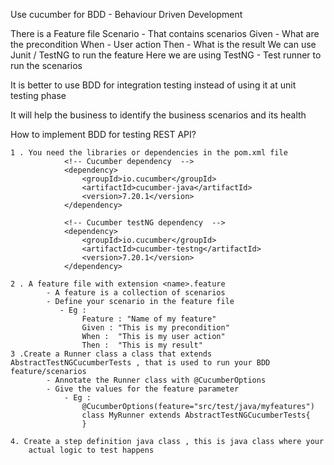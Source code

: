 
Use cucumber for BDD - Behaviour Driven Development

There is a Feature file
    Scenario - That contains scenarios
        Given - What are the precondition
        When  - User action
        Then  - What is the result
We can use Junit / TestNG to run the feature
    Here we are using TestNG - Test runner to run the scenarios

It is better to use BDD for integration testing instead of using it
at unit testing phase

It will help the business to identify the business scenarios and its health

How to implement BDD for testing REST API?

    1 . You need the libraries or dependencies in the pom.xml file
                <!-- Cucumber dependency  -->
                <dependency>
                    <groupId>io.cucumber</groupId>
                    <artifactId>cucumber-java</artifactId>
                    <version>7.20.1</version>
                </dependency>

                <!-- Cucumber testNG dependency  -->
                <dependency>
                    <groupId>io.cucumber</groupId>
                    <artifactId>cucumber-testng</artifactId>
                    <version>7.20.1</version>
                </dependency>

    2 . A feature file with extension <name>.feature
            - A feature is a collection of scenarios
            - Define your scenario in the feature file
               - Eg :
                    Feature : "Name of my feature"
                    Given : "This is my precondition"
                    When :  "This is my user action"
                    Then :  "This is my result"
    3 .Create a Runner class a class that extends AbstractTestNGCucumberTests , that is used to run your BDD feature/scenarios
            - Annotate the Runner class with @CucumberOptions
            - Give the values for the feature parameter
                - Eg :
                    @CucumberOptions(feature="src/test/java/myfeatures")
                    class MyRunner extends AbstractTestNGCucumberTests{
                    }

    4. Create a step definition java class , this is java class where your
        actual logic to test happens

